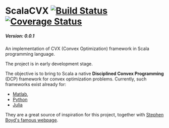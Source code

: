 # ScalaCVX  [![Build Status](https://travis-ci.org/lorenzolucido/ScalaCVX.svg?branch=master)](https://travis-ci.org/lorenzolucido/ScalaCVX)  [![Coverage Status](https://coveralls.io/repos/lorenzolucido/ScalaCVX/badge.svg?branch=master&service=github)](https://coveralls.io/github/lorenzolucido/ScalaCVX?branch=master)

##### Version: 0.0.1
An implementation of CVX (Convex Optimization) framework in Scala programming language.

The project is in early development stage.

The objective is to bring to Scala a native **Disciplined Convex Programming** (DCP) framework for convex optimization problems.
Currently, such frameworks exist already for:

 - [Matlab](http://cvxr.com),
 - [Python](http://cvxpy.readthedocs.org/en/latest/index.html)
 - [Julia](http://convexjl.readthedocs.org/en/latest/)

They are a great source of inspiration for this project,
together with [Stephen Boyd's famous webpage](http://stanford.edu/~boyd/index.html).

